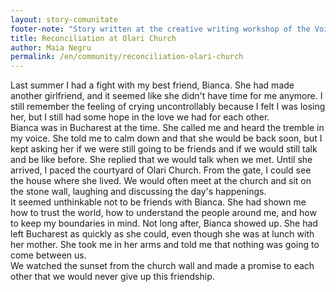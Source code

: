 ```yaml
---
layout: story-comunitate
footer-note: "Story written at the creative writing workshop of the Voice Your Place Summer School: Curtea de Argeș."
title: Reconciliation at Olari Church
author: Maia Negru
permalink: /en/community/reconciliation-olari-church
---
```


Last summer I had a fight with my best friend, Bianca. She had made another girlfriend, and it seemed like she didn't have time for me anymore. I still remember the feeling of crying uncontrollably because I felt I was losing her, but I still had some hope in the love we had for each other. <br>
Bianca was in Bucharest at the time. She called me and heard the tremble in my voice. She told me to calm down and that she would be back soon, but I kept asking her if we were still going to be friends and if we would still talk and be like before. She replied that we would talk when we met.
Until she arrived, I paced the courtyard of Olari Church. From the gate, I could see the house where she lived. We would often meet at the church and sit on the stone wall, laughing and discussing the day's happenings. <br>
It seemed unthinkable not to be friends with Bianca. She had shown me how to trust the world, how to understand the people around me, and how to keep my boundaries in mind.
Not long after, Bianca showed up. She had left Bucharest as quickly as she could, even though she was at lunch with her mother. She took me in her arms and told me that nothing was going to come between us. <br>
We watched the sunset from the church wall and made a promise to each other that we would never give up this friendship.
